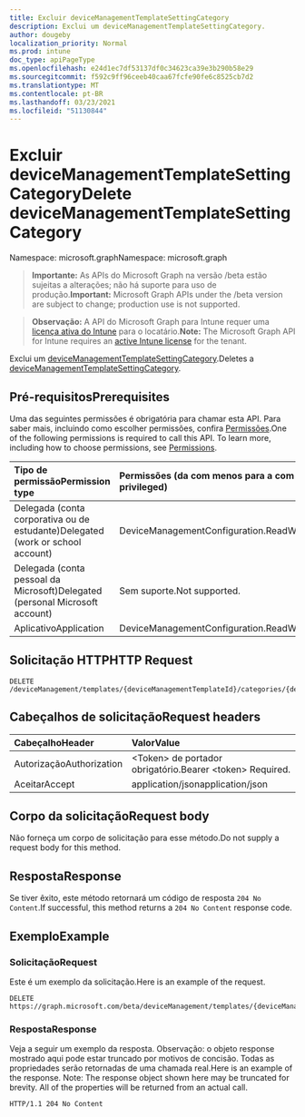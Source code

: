 ```yaml
---
title: Excluir deviceManagementTemplateSettingCategory
description: Exclui um deviceManagementTemplateSettingCategory.
author: dougeby
localization_priority: Normal
ms.prod: intune
doc_type: apiPageType
ms.openlocfilehash: e24d1ec7df53137df0c34623ca39e3b290b58e29
ms.sourcegitcommit: f592c9ff96ceeb40caa67fcfe90fe6c8525cb7d2
ms.translationtype: MT
ms.contentlocale: pt-BR
ms.lasthandoff: 03/23/2021
ms.locfileid: "51130844"
---
```

# <a name="delete-devicemanagementtemplatesettingcategory"></a><span data-ttu-id="4994f-103">Excluir deviceManagementTemplateSettingCategory</span><span class="sxs-lookup"><span data-stu-id="4994f-103">Delete deviceManagementTemplateSettingCategory</span></span>

<span data-ttu-id="4994f-104">Namespace: microsoft.graph</span><span class="sxs-lookup"><span data-stu-id="4994f-104">Namespace: microsoft.graph</span></span>

> <span data-ttu-id="4994f-105">**Importante:** As APIs do Microsoft Graph na versão /beta estão sujeitas a alterações; não há suporte para uso de produção.</span><span class="sxs-lookup"><span data-stu-id="4994f-105">**Important:** Microsoft Graph APIs under the /beta version are subject to change; production use is not supported.</span></span>

> <span data-ttu-id="4994f-106">**Observação:** A API do Microsoft Graph para Intune requer uma [licença ativa do Intune](https://go.microsoft.com/fwlink/?linkid=839381) para o locatário.</span><span class="sxs-lookup"><span data-stu-id="4994f-106">**Note:** The Microsoft Graph API for Intune requires an [active Intune license](https://go.microsoft.com/fwlink/?linkid=839381) for the tenant.</span></span>

<span data-ttu-id="4994f-107">Exclui um [deviceManagementTemplateSettingCategory](../resources/intune-deviceintent-devicemanagementtemplatesettingcategory.md).</span><span class="sxs-lookup"><span data-stu-id="4994f-107">Deletes a [deviceManagementTemplateSettingCategory](../resources/intune-deviceintent-devicemanagementtemplatesettingcategory.md).</span></span>

## <a name="prerequisites"></a><span data-ttu-id="4994f-108">Pré-requisitos</span><span class="sxs-lookup"><span data-stu-id="4994f-108">Prerequisites</span></span>
<span data-ttu-id="4994f-p101">Uma das seguintes permissões é obrigatória para chamar esta API. Para saber mais, incluindo como escolher permissões, confira [Permissões](/graph/permissions-reference).</span><span class="sxs-lookup"><span data-stu-id="4994f-p101">One of the following permissions is required to call this API. To learn more, including how to choose permissions, see [Permissions](/graph/permissions-reference).</span></span>

|<span data-ttu-id="4994f-111">Tipo de permissão</span><span class="sxs-lookup"><span data-stu-id="4994f-111">Permission type</span></span>|<span data-ttu-id="4994f-112">Permissões (da com menos para a com mais privilégios)</span><span class="sxs-lookup"><span data-stu-id="4994f-112">Permissions (from least to most privileged)</span></span>|
|:---|:---|
|<span data-ttu-id="4994f-113">Delegada (conta corporativa ou de estudante)</span><span class="sxs-lookup"><span data-stu-id="4994f-113">Delegated (work or school account)</span></span>|<span data-ttu-id="4994f-114">DeviceManagementConfiguration.ReadWrite.All</span><span class="sxs-lookup"><span data-stu-id="4994f-114">DeviceManagementConfiguration.ReadWrite.All</span></span>|
|<span data-ttu-id="4994f-115">Delegada (conta pessoal da Microsoft)</span><span class="sxs-lookup"><span data-stu-id="4994f-115">Delegated (personal Microsoft account)</span></span>|<span data-ttu-id="4994f-116">Sem suporte.</span><span class="sxs-lookup"><span data-stu-id="4994f-116">Not supported.</span></span>|
|<span data-ttu-id="4994f-117">Aplicativo</span><span class="sxs-lookup"><span data-stu-id="4994f-117">Application</span></span>|<span data-ttu-id="4994f-118">DeviceManagementConfiguration.ReadWrite.All</span><span class="sxs-lookup"><span data-stu-id="4994f-118">DeviceManagementConfiguration.ReadWrite.All</span></span>|

## <a name="http-request"></a><span data-ttu-id="4994f-119">Solicitação HTTP</span><span class="sxs-lookup"><span data-stu-id="4994f-119">HTTP Request</span></span>
<!-- {
  "blockType": "ignored"
}
-->
``` http
DELETE /deviceManagement/templates/{deviceManagementTemplateId}/categories/{deviceManagementTemplateSettingCategoryId}
```

## <a name="request-headers"></a><span data-ttu-id="4994f-120">Cabeçalhos de solicitação</span><span class="sxs-lookup"><span data-stu-id="4994f-120">Request headers</span></span>
|<span data-ttu-id="4994f-121">Cabeçalho</span><span class="sxs-lookup"><span data-stu-id="4994f-121">Header</span></span>|<span data-ttu-id="4994f-122">Valor</span><span class="sxs-lookup"><span data-stu-id="4994f-122">Value</span></span>|
|:---|:---|
|<span data-ttu-id="4994f-123">Autorização</span><span class="sxs-lookup"><span data-stu-id="4994f-123">Authorization</span></span>|<span data-ttu-id="4994f-124">&lt;Token&gt; de portador obrigatório.</span><span class="sxs-lookup"><span data-stu-id="4994f-124">Bearer &lt;token&gt; Required.</span></span>|
|<span data-ttu-id="4994f-125">Aceitar</span><span class="sxs-lookup"><span data-stu-id="4994f-125">Accept</span></span>|<span data-ttu-id="4994f-126">application/json</span><span class="sxs-lookup"><span data-stu-id="4994f-126">application/json</span></span>|

## <a name="request-body"></a><span data-ttu-id="4994f-127">Corpo da solicitação</span><span class="sxs-lookup"><span data-stu-id="4994f-127">Request body</span></span>
<span data-ttu-id="4994f-128">Não forneça um corpo de solicitação para esse método.</span><span class="sxs-lookup"><span data-stu-id="4994f-128">Do not supply a request body for this method.</span></span>

## <a name="response"></a><span data-ttu-id="4994f-129">Resposta</span><span class="sxs-lookup"><span data-stu-id="4994f-129">Response</span></span>
<span data-ttu-id="4994f-130">Se tiver êxito, este método retornará um código de resposta `204 No Content`.</span><span class="sxs-lookup"><span data-stu-id="4994f-130">If successful, this method returns a `204 No Content` response code.</span></span>

## <a name="example"></a><span data-ttu-id="4994f-131">Exemplo</span><span class="sxs-lookup"><span data-stu-id="4994f-131">Example</span></span>

### <a name="request"></a><span data-ttu-id="4994f-132">Solicitação</span><span class="sxs-lookup"><span data-stu-id="4994f-132">Request</span></span>
<span data-ttu-id="4994f-133">Este é um exemplo da solicitação.</span><span class="sxs-lookup"><span data-stu-id="4994f-133">Here is an example of the request.</span></span>
``` http
DELETE https://graph.microsoft.com/beta/deviceManagement/templates/{deviceManagementTemplateId}/categories/{deviceManagementTemplateSettingCategoryId}
```

### <a name="response"></a><span data-ttu-id="4994f-134">Resposta</span><span class="sxs-lookup"><span data-stu-id="4994f-134">Response</span></span>
<span data-ttu-id="4994f-p102">Veja a seguir um exemplo da resposta. Observação: o objeto response mostrado aqui pode estar truncado por motivos de concisão. Todas as propriedades serão retornadas de uma chamada real.</span><span class="sxs-lookup"><span data-stu-id="4994f-p102">Here is an example of the response. Note: The response object shown here may be truncated for brevity. All of the properties will be returned from an actual call.</span></span>
``` http
HTTP/1.1 204 No Content
```





